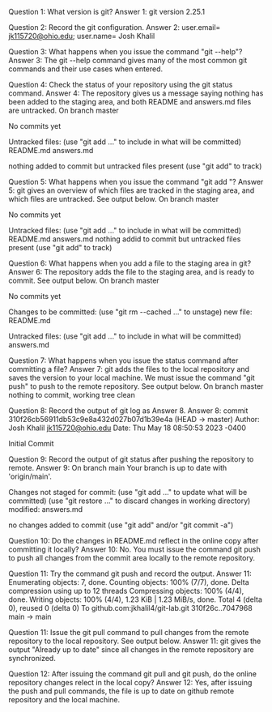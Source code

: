 Question 1: What version is git?
Answer 1: git version 2.25.1

Question 2: Record the git configuration.
Answer 2: user.email= jk115720@ohio.edu; user.name= Josh Khalil

Question 3: What happens when you issue the command "git --help"?
Answer 3: The git --help command gives many of the most common git commands and their use cases when entered.

Question 4: Check the status of your repository using the git status command.
Answer 4: The repository gives us a message saying nothing has been added to the staging area, and both README and answers.md files are untracked.
On branch master

No commits yet

Untracked files:
  (use "git add <file>..." to include in what will be committed)
        README.md
        answers.md

nothing added to commit but untracked files present (use "git add" to track)

Question 5: What happens when you issue the command "git add <filename>"?
Answer 5: git gives an overview of which files are tracked in the staging area, and which files are untracked. See output below.
On branch master

No commits yet

Untracked files: 
	(use "git add <file>..." to include in what will be committed)
		README.md
		answers.md
	nothing addid to commit but untracked files present (use "git add" to track)
	
Question 6: What happens when you add a file to the staging area in git?
Answer 6: The repository adds the file to the staging area, and is ready to commit. See output below. 
On branch master

No commits yet

Changes to be committed:
  (use "git rm --cached <file>..." to unstage)
        new file:   README.md

Untracked files:
  (use "git add <file>..." to include in what will be committed)
        answers.md
		
Question 7: What happens when you issue the status command after committing a file?
Answer 7: git adds the files to the local repository and saves the version to your local machine. We must issue the command "git push" to push to the remote repository. See output below.
On branch master
nothing to commit, working tree clean

Question 8: Record the output of git log as Answer 8.
Answer 8: commit 310f26cb56911db53c9e8a432d027b07d1b39e4a (HEAD -> master)
Author: Josh Khalil <jk115720@ohio.edu>
Date:   Thu May 18 08:50:53 2023 -0400

Initial Commit

Question 9: Record the output of git status after pushing the repository to remote.
Answer 9: On branch main
Your branch is up to date with 'origin/main'.

Changes not staged for commit:
  (use "git add <file>..." to update what will be committed)
  (use "git restore <file>..." to discard changes in working directory)
        modified:   answers.md

no changes added to commit (use "git add" and/or "git commit -a")

Question 10: Do the changes in README.md reflect in the online copy after committing it locally?
Answer 10: No. You must issue the command git push to push all changes from the commit area locally to the remote repository.

Question 11: Try the command git push and record the output.
Answer 11: Enumerating objects: 7, done.
Counting objects: 100% (7/7), done.
Delta compression using up to 12 threads
Compressing objects: 100% (4/4), done.
Writing objects: 100% (4/4), 1.23 KiB | 1.23 MiB/s, done.
Total 4 (delta 0), reused 0 (delta 0)
To github.com:jkhalil4/git-lab.git
   310f26c..7047968  main -> main
   
Question 11: Issue the git pull command to pull changes from the remote repository to the local repository. See output below.
Answer 11: git gives the output "Already up to date" since all changes in the remote repository are synchronized.

Question 12: After issuing the command git pull and git push, do the online repository changes relect in the local copy? 
Answer 12: Yes, after issuing the push and pull commands, the file is up to date on github remote repository and the local machine.